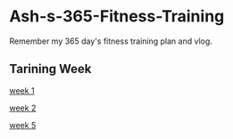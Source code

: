 # Ash-s-365-Fitness-Training
Remember my 365 day's fitness training plan and vlog.

## Tarining Week

[week 1](https://github.com/AlexsanderShaw/Ash-s-365-Fitness-Training/blob/main/week%201/Training.md)

[week 2](https://github.com/AlexsanderShaw/Ash-s-365-Fitness-Training/blob/main/week%202/Training.md)

[week 5](https://github.com/AlexsanderShaw/Ash-s-365-Fitness-Training/blob/main/week%203/Training.md)
